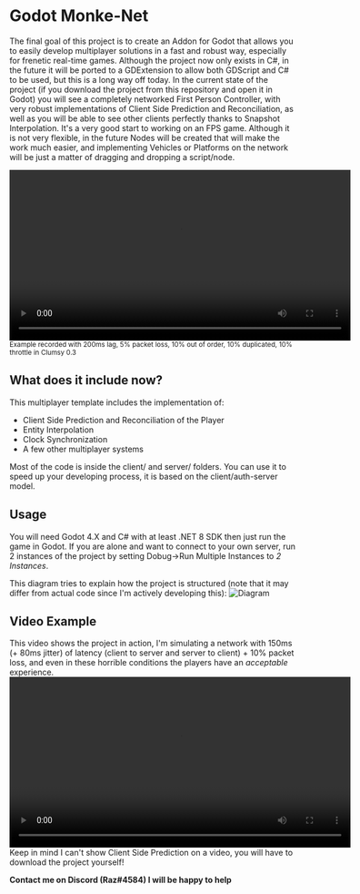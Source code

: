 # Godot Monke-Net

The final goal of this project is to create an Addon for Godot that allows you to easily develop multiplayer solutions in a fast and robust way, especially for frenetic real-time games. Although the project now only exists in C#, in the future it will be ported to a GDExtension to allow both GDScript and C# to be used, but this is a long way off today. In the current state of the project (if you download the project from this repository and open it in Godot) you will see a completely networked First Person Controller, with very robust implementations of Client Side Prediction and Reconciliation, as well as you will be able to see other clients perfectly thanks to Snapshot Interpolation. It's a very good start to working on an FPS game. Although it is not very flexible, in the future Nodes will be created that will make the work much easier, and implementing Vehicles or Platforms on the network will be just a matter of dragging and dropping a script/node.

<video src="https://github.com/user-attachments/assets/af4b5049-51e4-44cd-b38f-22c4ce614369" width="600px"></video>
<sup>Example recorded with 200ms lag, 5% packet loss, 10% out of order, 10% duplicated, 10% throttle in Clumsy 0.3</sup>

## What does it include now?
This multiplayer template includes the implementation of:

- Client Side Prediction and Reconciliation of the Player
- Entity Interpolation
- Clock Synchronization
- A few other multiplayer systems

Most of the code is inside the client/ and server/ folders.
You can use it to speed up your developing process, it is based on the client/auth-server model.

## Usage
You will need Godot 4.X and C# with at least .NET 8 SDK then just run the game in Godot. If you are alone and want to connect to your own server, run 2 instances of the project by setting Dobug->Run Multiple Instances to _2 Instances_.

This diagram tries to explain how the project is structured (note that it may differ from actual code since I'm actively developing this):
![Diagram](https://github.com/grazianobolla/godot4-multiplayer-template/assets/35064738/fe528305-a02b-4204-b0d9-7380397190b9)

## Video Example
This video shows the project in action, I'm simulating a network with 150ms (+ 80ms jitter) of latency (client to server and server to client) + 10% packet loss, and even in these horrible conditions the players have an _acceptable_ experience.
<video src="https://github.com/grazianobolla/godot4-multiplayer-template/assets/35064738/83292302-7101-4722-bdd6-0915fbb6858b" width="600px"></video>
Keep in mind I can't show Client Side Prediction on a video, you will have to download the project yourself!

**Contact me on Discord (Raz#4584) I will be happy to help**
